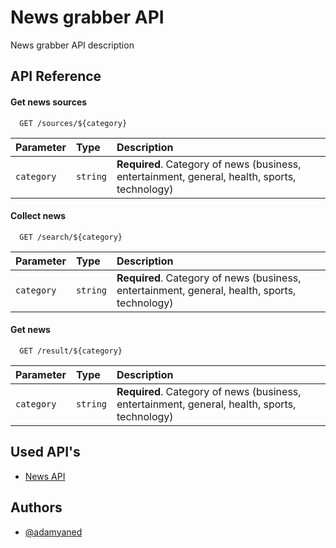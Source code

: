 
# News grabber API

News grabber API description

## API Reference

#### Get news sources

```http
  GET /sources/${category}
```

| Parameter | Type     | Description                       |
| :-------- | :------- | :-------------------------------- |
| `category`      | `string` | **Required**. Category of news (business, entertainment, general, health, sports, technology)|


#### Collect news

```http
  GET /search/${category}
```

| Parameter | Type     | Description                       |
| :-------- | :------- | :-------------------------------- |
| `category`      | `string` | **Required**. Category of news (business, entertainment, general, health, sports, technology)|

#### Get news

```http
  GET /result/${category}
```

| Parameter | Type     | Description                       |
| :-------- | :------- | :-------------------------------- |
| `category`      | `string` | **Required**. Category of news (business, entertainment, general, health, sports, technology)|


## Used API's

- [News API](https://newsapi.org)


## Authors

- [@adamyaned](https://github.com/adamyaned)

